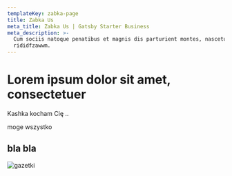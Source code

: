 ```yaml
---
templateKey: zabka-page
title: Zabka Us
meta_title: Zabka Us | Gatsby Starter Business
meta_description: >-
  Cum sociis natoque penatibus et magnis dis parturient montes, nascetur
  rididfzawwm.
---
```

# 

# Lorem ipsum dolor sit amet, consectetuer

Kashka kocham Cię ..

moge wszystko

## **bla bla**

![gazetki](/img/dsc_0638.jpg "macinek")
